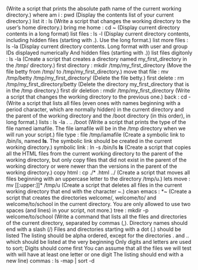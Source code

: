 (Write a script that prints the absolute path name of the current working directory.)
where am i : pwd 
(Display the contents list of your current directory.)
list it : ls 
(Write a script that changes the working directory to the user’s home directory.)
bring me home : cd ~
(Display current directory contents in a long format)
list files : ls -l
(Display current directory contents, including hidden files (starting with .). Use the long format.)
list more files : ls -la
(Display current directory contents.
Long format
with user and group IDs displayed numerically
And hidden files (starting with .))
list files digitonly : ls -la
(Create a script that creates a directory named my_first_directory in the /tmp/ directory.)
first directory : mkdir /tmp/my_first_directory
(Move the file betty from /tmp/ to /tmp/my_first_directory.)
move that file : mv /tmp/betty /tmp/my_first_directory/
(Delete the file betty.)
first delete : rm /tmp/my_first_directory/betty
(Delete the directory my_first_directory that is in the /tmp directory.)
first dir deletion : rmdir /tmp/my_first_directory
(Write a script that changes the working directory to the previous one.)
back : cd -
(Write a script that lists all files (even ones with names beginning with a period character, which are normally hidden) in the current directory and the parent of the working directory and the /boot directory (in this order), in long format.)
lists : ls -la . .. /boot
(Write a script that prints the type of the file named iamafile. The file iamafile will be in the /tmp directory when we will run your script.)
file type : file /tmp/iamafile
(Create a symbolic link to /bin/ls, named __ls__. The symbolic link should be created in the current working directory.)
symbolic link : ln -s /bin/ls __ls__
(Create a script that copies all the HTML files from the current working directory to the parent of the working directory, but only copy files that did not exist in the parent of the working directory or were newer than the versions in the parent of the working directory.)
copy html : cp ./* .html ../
(Create a script that moves all files beginning with an uppercase letter to the directory /tmp/u.)
lets move : mv [[:upper:]]* /tmp/u
(Create a script that deletes all files in the current working directory that end with the character ~.)
clean emacs : *~
(Create a script that creates the directories welcome/, welcome/to/ and welcome/to/school in the current directory.
You are only allowed to use two spaces (and lines) in your script, not more.)
tree : mkdir -p welcome/to/school
(Write a command that lists all the files and directories of the current directory, separated by commas (,).
Directory names should end with a slash (/)
Files and directories starting with a dot (.) should be listed
The listing should be alpha ordered, except for the directories . and .. which should be listed at the very beginning
Only digits and letters are used to sort; Digits should come first
You can assume that all the files we will test with will have at least one letter or one digit
The listing should end with a new line)
commas : ls -map | sort -d

